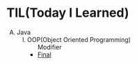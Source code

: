 <h1><strong>TIL(Today I Learned)</strong></h1>
<p>
</p>
<ol type="A">
   <!--1st-->
  <li>
    Java
    <ol type="I">
      <li>OOP(Object Oriented Programming)
        <ul>
          <!--1st-->
          Modifier
          <li><a  href="https://hy6219.github.io/TIL-Today-I-Learned-/JAVA/OOP(Object%20Oriented%20Programming/Modifier/Final/TIL_java_final_modifier.html"target="_blank">Final</a></li>
          <!--2nd-->
        </ul>
      </li>
    </ol>
  </li>
  <!--2nd-->
 </ol> 
